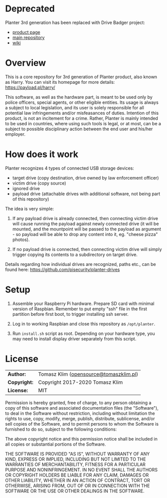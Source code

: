 # Deprecated

Planter 3rd generation has been replaced with Drive Badger project:

- [product page](https://drivebadger.com/)
- [main repository](https://github.com/drivebadger/drivebadger)
- [wiki](https://github.com/drivebadger/drivebadger/wiki)

# Overview

This is a core repository for 3rd generation of Planter product, also known as Harry.
You can visit its homepage for more details: https://payload.pl/harry/

This software, as well as the hardware part, is meant to be used only by police officers, special agents,
or other eligible entities. Its usage is always a subject to local legislation, and its user is solely
responsible for all potential law infringements and/or misfeasances of duties. Intention of this product,
is not an incitement for a crime. Rather, Planter is mainly intended to be used in countries, where using
such tools is legal, or at most, can be a subject to possible disciplinary action between the end user
and his/her employer.

# How does it work

Planter recognizes 4 types of connected USB storage devices:

- target drive (copy destination, drive owned by law enforcement officer)
- victim drive (copy source)
- ignored drive
- payload drive (attachable drives with additional software, not being part of this repository)

The idea is very simple:

1. If any payload drive is already connected, then connecting victim drive will cause running the payload
against newly connected drive (it will be mounted, and the mountpoint will be passed to the payload as
argument - so payload will be able to drop any content into it, eg. "cheese pizza" photos).

2. If no payload drive is connected, then connecting victim drive will simply trigger copying its contents
to a subdirectory on target drive.

Details regarding how individual drives are recognized, paths etc., can be found here:
https://github.com/pisecurity/planter-drives

# Setup

1. Assemble your Raspberry Pi hardware. Prepare SD card with minimal version of Raspbian. Remember to put
empty "ssh" file in the first partition before first boot, to trigger installing ssh server.

2. Log in to working Raspbian and close this repository as `/opt/planter`.

3. Run `install.sh` script as root. Depending on your hardware type, you may need to install display driver
separately from this script.

# License

|                      |                                          |
|:---------------------|:-----------------------------------------|
| **Author:**          | Tomasz Klim (<opensource@tomaszklim.pl>) |
| **Copyright:**       | Copyright 2017-2020 Tomasz Klim          |
| **License:**         | MIT                                      |

Permission is hereby granted, free of charge, to any person obtaining a copy
of this software and associated documentation files (the "Software"), to deal
in the Software without restriction, including without limitation the rights
to use, copy, modify, merge, publish, distribute, sublicense, and/or sell
copies of the Software, and to permit persons to whom the Software is
furnished to do so, subject to the following conditions:

The above copyright notice and this permission notice shall be included in all
copies or substantial portions of the Software.

THE SOFTWARE IS PROVIDED "AS IS", WITHOUT WARRANTY OF ANY KIND, EXPRESS OR
IMPLIED, INCLUDING BUT NOT LIMITED TO THE WARRANTIES OF MERCHANTABILITY,
FITNESS FOR A PARTICULAR PURPOSE AND NONINFRINGEMENT. IN NO EVENT SHALL THE
AUTHORS OR COPYRIGHT HOLDERS BE LIABLE FOR ANY CLAIM, DAMAGES OR OTHER
LIABILITY, WHETHER IN AN ACTION OF CONTRACT, TORT OR OTHERWISE, ARISING FROM,
OUT OF OR IN CONNECTION WITH THE SOFTWARE OR THE USE OR OTHER DEALINGS IN THE
SOFTWARE.
